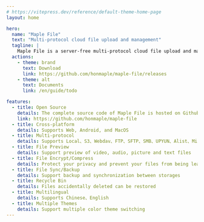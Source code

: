 ```yaml
---
# https://vitepress.dev/reference/default-theme-home-page
layout: home

hero:
  name: "Maple File"
  text: "Multi-protocol cloud file upload and management"
  tagline: |
    Maple File is a server-free multi-protocol cloud file upload and management software that provides file upload, preview, operation, synchronous backup and other features
  actions:
    - theme: brand
      text: Download
      link: https://github.com/honmaple/maple-file/releases
    - theme: alt
      text: Documents
      link: /en/guide/todo

features:
  - title: Open Source
    details: The complete source code of Maple File is hosted on Github. You can view and use it freely without worrying about the software being backdoored.
    link: https://github.com/honmaple/maple-file
  - title: Cross-platform
    details: Supports Web, Android, and MacOS
  - title: Multi-protocol
    details: Supports Local、S3、Webdav、FTP、SFTP、SMB、UPYUN、Alist、Mirror
  - title: File Preview
    details: Support preview of video, audio, picture and text files
  - title: File Encrypt/Compress
    details: Protect your privacy and prevent your files from being leaked or censored through AES encryption technology
  - title: File Sync/Backup
    details: Support backup and synchronization between storages
  - title: Recycle Bin
    details: Files accidentally deleted can be restored
  - title: Multilingual
    details: Supports Chinese、English
  - title: Multiple Themes
    details: Support multiple color theme switching
---
```

